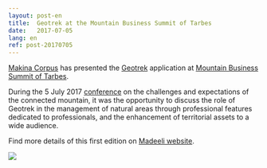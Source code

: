 ```yaml
---
layout: post-en
title:  Geotrek at the Mountain Business Summit of Tarbes
date:   2017-07-05
lang: en
ref: post-20170705
---
```


<a href="https://makina-corpus.com/" target="_blank">Makina Corpus</a> has presented the <a href="http://geotrek.fr" target="_blank">Geotrek</a> application at  <a href="http://www.mountainbusinesssummit.com/index.php/fr/" target="_blank">Mountain Business Summit of Tarbes</a>.

During the 5 July 2017 <a href="http://www.mountainbusinesssummit.com/index.php/fr/programme/conferences" target="_blank">conference</a> on the challenges and expectations of the connected mountain, it was the opportunity to discuss the role of Geotrek in the management of natural areas through professional features dedicated to professionals, and the enhancement of territorial assets to a wide audience.

Find more details of this first edition on <a href="http://www.madeeli.fr/actualites/retour-sur-mountain-business-summit/?utm_source=newsletter&utm_medium=email&utm_campaign=madeelink-20-juillet-2017" target="_blank">Madeeli website</a>.

<a ><img style="max-width: 100%;" src="{{ site.baseurl }}/assets/img/MBS_2017.png"></a>
